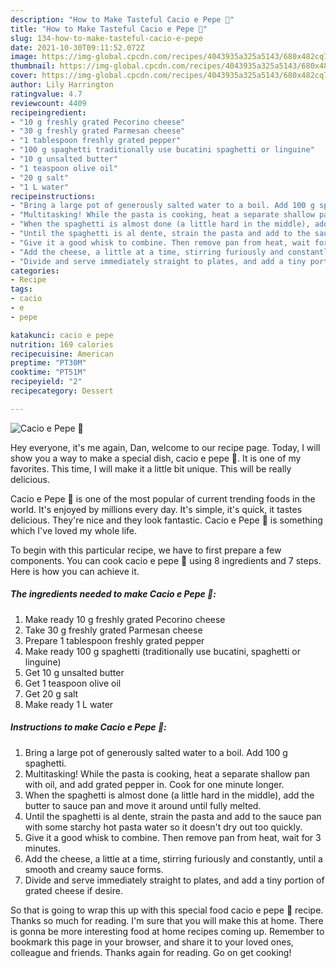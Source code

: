 ```yaml
---
description: "How to Make Tasteful Cacio e Pepe 🧀"
title: "How to Make Tasteful Cacio e Pepe 🧀"
slug: 134-how-to-make-tasteful-cacio-e-pepe
date: 2021-10-30T09:11:52.072Z
image: https://img-global.cpcdn.com/recipes/4043935a325a5143/680x482cq70/cacio-e-pepe-🧀-recipe-main-photo.jpg
thumbnail: https://img-global.cpcdn.com/recipes/4043935a325a5143/680x482cq70/cacio-e-pepe-🧀-recipe-main-photo.jpg
cover: https://img-global.cpcdn.com/recipes/4043935a325a5143/680x482cq70/cacio-e-pepe-🧀-recipe-main-photo.jpg
author: Lily Harrington
ratingvalue: 4.7
reviewcount: 4409
recipeingredient:
- "10 g freshly grated Pecorino cheese"
- "30 g freshly grated Parmesan cheese"
- "1 tablespoon freshly grated pepper"
- "100 g spaghetti traditionally use bucatini spaghetti or linguine"
- "10 g unsalted butter"
- "1 teaspoon olive oil"
- "20 g salt"
- "1 L water"
recipeinstructions:
- "Bring a large pot of generously salted water to a boil. Add 100 g spaghetti."
- "Multitasking! While the pasta is cooking, heat a separate shallow pan with oil, and add grated pepper in. Cook for one minute longer."
- "When the spaghetti is almost done (a little hard in the middle), add the butter to sauce pan and move it around until fully melted."
- "Until the spaghetti is al dente, strain the pasta and add to the sauce pan with some starchy hot pasta water so it doesn&#39;t dry out too quickly."
- "Give it a good whisk to combine. Then remove pan from heat, wait for 3 minutes."
- "Add the cheese, a little at a time, stirring furiously and constantly, until a smooth and creamy sauce forms."
- "Divide and serve immediately straight to plates, and add a tiny portion of grated cheese if desire."
categories:
- Recipe
tags:
- cacio
- e
- pepe

katakunci: cacio e pepe 
nutrition: 169 calories
recipecuisine: American
preptime: "PT30M"
cooktime: "PT51M"
recipeyield: "2"
recipecategory: Dessert

---
```



![Cacio e Pepe 🧀](https://img-global.cpcdn.com/recipes/4043935a325a5143/680x482cq70/cacio-e-pepe-🧀-recipe-main-photo.jpg)

Hey everyone, it's me again, Dan, welcome to our recipe page. Today, I will show you a way to make a special dish, cacio e pepe 🧀. It is one of my favorites. This time, I will make it a little bit unique. This will be really delicious.

Cacio e Pepe 🧀 is one of the most popular of current trending foods in the world. It's enjoyed by millions every day. It's simple, it's quick, it tastes delicious. They're nice and they look fantastic. Cacio e Pepe 🧀 is something which I've loved my whole life.




To begin with this particular recipe, we have to first prepare a few components. You can cook cacio e pepe 🧀 using 8 ingredients and 7 steps. Here is how you can achieve it.

<!--inarticleads1-->

##### The ingredients needed to make Cacio e Pepe 🧀:

1. Make ready 10 g freshly grated Pecorino cheese
1. Take 30 g freshly grated Parmesan cheese
1. Prepare 1 tablespoon freshly grated pepper
1. Make ready 100 g spaghetti (traditionally use bucatini, spaghetti or linguine)
1. Get 10 g unsalted butter
1. Get 1 teaspoon olive oil
1. Get 20 g salt
1. Make ready 1 L water




<!--inarticleads2-->

##### Instructions to make Cacio e Pepe 🧀:

1. Bring a large pot of generously salted water to a boil. Add 100 g spaghetti.
1. Multitasking! While the pasta is cooking, heat a separate shallow pan with oil, and add grated pepper in. Cook for one minute longer.
1. When the spaghetti is almost done (a little hard in the middle), add the butter to sauce pan and move it around until fully melted.
1. Until the spaghetti is al dente, strain the pasta and add to the sauce pan with some starchy hot pasta water so it doesn&#39;t dry out too quickly.
1. Give it a good whisk to combine. Then remove pan from heat, wait for 3 minutes.
1. Add the cheese, a little at a time, stirring furiously and constantly, until a smooth and creamy sauce forms.
1. Divide and serve immediately straight to plates, and add a tiny portion of grated cheese if desire.




So that is going to wrap this up with this special food cacio e pepe 🧀 recipe. Thanks so much for reading. I'm sure that you will make this at home. There is gonna be more interesting food at home recipes coming up. Remember to bookmark this page in your browser, and share it to your loved ones, colleague and friends. Thanks again for reading. Go on get cooking!
